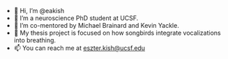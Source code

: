 - 👋 Hi, I’m @eakish
- 👀 I’m a neuroscience PhD student at UCSF.
- 🌱 I’m co-mentored by Michael Brainard and Kevin Yackle.
- 💞️ My thesis project is focused on how songbirds integrate vocalizations into breathing.
- 📫 You can reach me at eszter.kish@ucsf.edu


